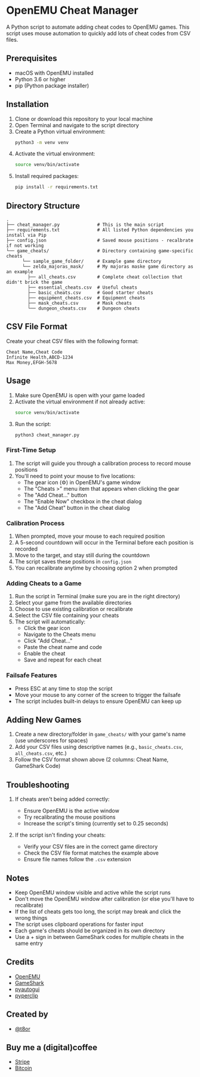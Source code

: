 # OpenEMU Cheat Manager

A Python script to automate adding cheat codes to OpenEMU games. This script uses mouse automation to quickly add lots of cheat codes from CSV files.

## Prerequisites

- macOS with OpenEMU installed
- Python 3.6 or higher
- pip (Python package installer)

## Installation

1. Clone or download this repository to your local machine
2. Open Terminal and navigate to the script directory
3. Create a Python virtual environment:
   ```bash
   python3 -m venv venv
   ```
4. Activate the virtual environment:
   ```bash
   source venv/bin/activate
   ```
5. Install required packages:
   ```bash
   pip install -r requirements.txt
   ```

## Directory Structure

```
.
├── cheat_manager.py              # This is the main script
├── requirements.txt              # All listed Python dependencies you install via Pip
├── config.json                   # Saved mouse positions - recalbrate if not working
└── game_cheats/                  # Directory containing game-specific cheats
      └── sample_game_folder/     # Example game directory
      └── zelda_majoras_mask/     # My majoras maske game directory as an example
        ├── all_cheats.csv        # Complete cheat collection that didn't brick the game 
        ├── essential_cheats.csv  # Useful cheats
        ├── basic_cheats.csv      # Good starter cheats
        ├── equipment_cheats.csv  # Equipment cheats
        ├── mask_cheats.csv       # Mask cheats
        └── dungeon_cheats.csv    # Dungeon cheats
```

## CSV File Format

Create your cheat CSV files with the following format:
```Example csv
Cheat Name,Cheat Code
Infinite Health,ABCD-1234
Max Money,EFGH-5678
```

## Usage

1. Make sure OpenEMU is open with your game loaded
2. Activate the virtual environment if not already active:
   ```bash
   source venv/bin/activate
   ```
3. Run the script:
   ```bash
   python3 cheat_manager.py
   ```

### First-Time Setup

1. The script will guide you through a calibration process to record mouse positions
2. You'll need to point your mouse to five locations:
   - The gear icon (⚙️) in OpenEMU's game window
   - The "Cheats >" menu item that appears when clicking the gear
   - The "Add Cheat..." button
   - The "Enable Now" checkbox in the cheat dialog
   - The "Add Cheat" button in the cheat dialog

### Calibration Process

1. When prompted, move your mouse to each required position
2. A 5-second countdown will occur in the Terminal before each position is recorded
3. Move to the target, and stay still during the countdown
4. The script saves these positions in `config.json`
5. You can recalibrate anytime by choosing option 2 when prompted

### Adding Cheats to a Game

1. Run the script in Terminal (make sure you are in the right directory)
2. Select your game from the available directories
3. Choose to use existing calibration or recalibrate
4. Select the CSV file containing your cheats
5. The script will automatically:
   - Click the gear icon
   - Navigate to the Cheats menu
   - Click "Add Cheat..."
   - Paste the cheat name and code
   - Enable the cheat
   - Save and repeat for each cheat

### Failsafe Features

- Press ESC at any time to stop the script
- Move your mouse to any corner of the screen to trigger the failsafe
- The script includes built-in delays to ensure OpenEMU can keep up

## Adding New Games

1. Create a new directory/folder in `game_cheats/` with your game's name (use underscores for spaces)
2. Add your CSV files using descriptive names (e.g., `basic_cheats.csv`, `all_cheats.csv`, etc.)
3. Follow the CSV format shown above (2 columns: Cheat Name, GameShark Code)

## Troubleshooting

1. If cheats aren't being added correctly:
   - Ensure OpenEMU is the active window
   - Try recalibrating the mouse positions
   - Increase the script's timing (currently set to 0.25 seconds)

2. If the script isn't finding your cheats:
   - Verify your CSV files are in the correct game directory
   - Check the CSV file format matches the example above
   - Ensure file names follow the `.csv` extension

## Notes

- Keep OpenEMU window visible and active while the script runs
- Don't move the OpenEMU window after calibration (or else you'll have to recalibrate)
- If the list of cheats gets too long, the script may break and click the wrong things
- The script uses clipboard operations for faster input
- Each game's cheats should be organized in its own directory 
- Use a + sign in between GameShark codes for multiple cheats in the same entry

## Credits

- [OpenEMU](https://openemu.org/)
- [GameShark](https://en.wikipedia.org/wiki/GameShark)
- [pyautogui](https://pyautogui.readthedocs.io/)
- [pyperclip](https://pyperclip.readthedocs.io/)

## Created by

- [@t8or](https://github.com/t8or)

## Buy me a (digital)coffee

- [Stripe](https://donate.stripe.com/3cs00LadmfgB6Dm9AB)
- [Bitcoin](https://www.blockchain.com/btc/address/3PUnci5ZZ9czF8TM2RZCgcodoiuqwhrURn)
